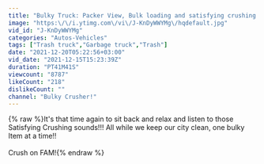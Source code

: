 ```yaml
---
title: "Bulky Truck: Packer View, Bulk loading and satisfying crushing sounds!! ASMR!"
image: "https:\/\/i.ytimg.com\/vi\/J-KnDyWWYMg\/hqdefault.jpg"
vid_id: "J-KnDyWWYMg"
categories: "Autos-Vehicles"
tags: ["Trash truck","Garbage truck","Trash"]
date: "2021-12-20T05:22:56+03:00"
vid_date: "2021-12-15T15:23:39Z"
duration: "PT41M41S"
viewcount: "8787"
likeCount: "218"
dislikeCount: ""
channel: "Bulky Crusher!"
---
```

{% raw %}It's that time again to sit back and relax and listen to those Satisfying Crushing sounds!!!  All while we keep our city clean, one bulky Item at a time!! <br /><br />Crush on FAM!{% endraw %}
